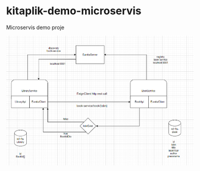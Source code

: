 # kitaplik-demo-microservis
Microservis demo proje

![mimari yapı](https://github.com/mustafaaktas0/kitaplik-demo-microservis/blob/main/assets/mimari.png)


